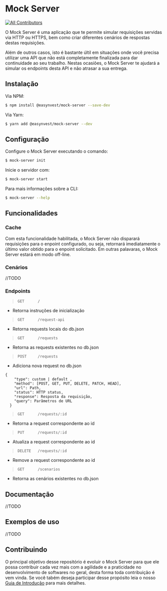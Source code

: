 # Mock Server
[![All Contributors](https://img.shields.io/badge/all_contributors-2-orange.svg?style=flat-square)](#contributors)

O Mock Server é uma aplicação que te permite simular requisições servidas via HTTP ou HTTPS, bem como criar diferentes cenários de respostas destas requisições.

Além de outros casos, isto é bastante últil em situações onde você precisa utilizar uma API que não está completamente finalizada para dar continuidade ao seu trabalho. Nestas ocasiões, o Mock Server te ajudará a simular os endpoints desta API e não atrasar a sua entrega.

## Instalação

Via NPM:
```sh
$ npm install @easynvest/mock-server --save-dev
```

Via Yarn:
```sh
$ yarn add @easynvest/mock-server --dev
```

## Configuração
Configure o Mock Server executando o comando:
```sh
$ mock-server init
```
Inicie o servidor com:
```sh
$ mock-server start
```
Para mais informações sobre a CLI:
```sh
$ mock-server --help
```
## Funcionalidades

### Cache
Com esta funcionalidade habilitada, o Mock Server não disparará requisições para o enpoint configurado, ou seja, retornará imediatamente o último valor obtido para o enpoint solicitado. Em outras palavaras, o Mock Server estará em modo off-line.
### Cenários
//TODO
### Endpoints
> `GET      /	                `
* Retorna instruções de inicialização
> `GET      /request-api      `
* Retorna requests locais do db.json
> `GET      /requests         `
* Retorna as requests existentes no db.json
> `POST     /requests         `
* Adiciona nova request no db.json
```
{
    "type": custom | default ,
    "method": [POST, GET, PUT, DELETE, PATCH, HEAD],
    "url": Path,
    "status": HTTP status,
    "response": Resposta da requisição,
    "query": Parâmetros de URL
  }
```
> `GET      /requests/:id`
* Retorna a request correspondente ao id
> `PUT      /requests/:id`
* Atualiza a request correspondente ao id
> `DELETE   /requests/:id`
* Remove a request correspondente ao id
> `GET      /scenarios`
* Retorna as cenários existentes no db.json

## Documentação
//TODO
## Exemplos de uso
//TODO
## Contribuindo
O principal objetivo desse repositório é evoluir o Mock Server para que ele possa contribuir cada vez mais com a agilidade e a praticidade no desenvolvimento de softwares no geral, desta forma toda contribuição é vem vinda. Se você tabém deseja participar desse propósito leia o nosso [Guia de Introdução](../contributing/GETTING_STARTED.pt-BR.md) para mais detalhes.
